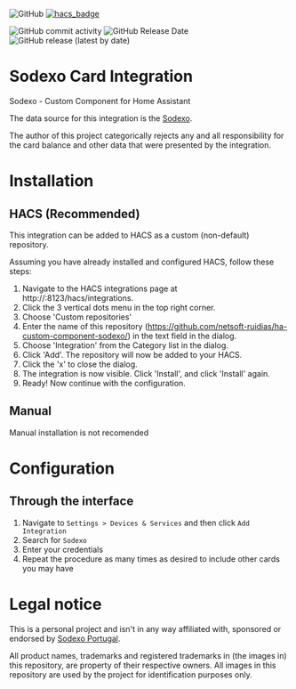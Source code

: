 ![GitHub](https://img.shields.io/github/license/netsoft-ruidias/ha-custom-component-sodexo?style=for-the-badge)
[![hacs_badge](https://img.shields.io/badge/HACS-Custom-41BDF5.svg?style=for-the-badge)](https://github.com/hacs/integration)

![GitHub commit activity](https://img.shields.io/github/commit-activity/m/netsoft-ruidias/ha-custom-component-sodexo?style=for-the-badge)
![GitHub Release Date](https://img.shields.io/github/release-date/netsoft-ruidias/ha-custom-component-sodexo?style=for-the-badge)
![GitHub release (latest by date)](https://img.shields.io/github/v/release/netsoft-ruidias/ha-custom-component-sodexo?style=for-the-badge)

# Sodexo Card Integration
Sodexo - Custom Component for Home Assistant

The data source for this integration is the [Sodexo](https://www.sodexobeneficios.pt/).

The author of this project categorically rejects any and all responsibility for the card balance and other data that were presented by the integration.

# Installation
## HACS (Recommended)
This integration can be added to HACS as a custom (non-default) repository.

Assuming you have already installed and configured HACS, follow these steps:

1. Navigate to the HACS integrations page at http://<your-home-assistant>:8123/hacs/integrations.
2. Click the 3 vertical dots menu in the top right corner.
3. Choose 'Custom repositories'
4. Enter the name of this repository (https://github.com/netsoft-ruidias/ha-custom-component-sodexo/) in the text field in the dialog.
5. Choose 'Integration' from the Category list in the dialog.
6. Click 'Add'. The repository will now be added to your HACS.
7. Click the 'x' to close the dialog.
8. The integration is now visible. Click 'Install', and click 'Install' again.
9. Ready! Now continue with the configuration.

## Manual
Manual installation is not recomended

# Configuration

## Through the interface
1. Navigate to `Settings > Devices & Services` and then click `Add Integration`
2. Search for `Sodexo`
4. Enter your credentials
5. Repeat the procedure as many times as desired to include other cards you may have

# Legal notice
This is a personal project and isn't in any way affiliated with, sponsored or endorsed by [Sodexo Portugal](https://www.sodexobeneficios.pt/).

All product names, trademarks and registered trademarks in (the images in) this repository, are property of their respective owners. All images in this repository are used by the project for identification purposes only.